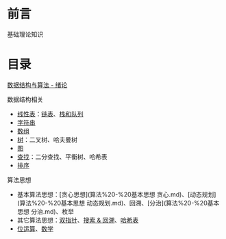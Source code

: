 # 前言

基础理论知识



# 目录

[数据结构与算法 - 绪论](数据结构与算法%20-%20绪论.md)

数据结构相关

- [线性表](数据结构%20-%20线性表.md)：[链表](数据结构%20-%20链表.md)、[栈和队列](数据结构%20-%20栈和队列)
- [字符串](数据结构%20-%20字符串.md)
- [数组](数据结构%20-%20数组.md)
- [树](.\数据结构%20-%20树.md)：二叉树、哈夫曼树
- [图](./数据结构%20-%20图.md)
- [查找](./数据结构%20-%20查找.md)：二分查找、平衡树、哈希表
- [排序](./数据结构%20-%20排序.md)

算法思想

- 基本算法思想：[贪心思想](算法%20-%20基本思想 贪心.md)、[动态规划](算法%20-%20基本思想 动态规划.md)、回溯、[分治](算法%20-%20基本思想 分治.md)、枚举
- 其它算法思想：[双指针](算法%20-%20双指针.md)、[搜索 & 回溯](算法%20-%20搜索.md)、[哈希表](算法%20-%20哈希表.md)
- [位运算](算法%20-%20位运算.md)、[数学](算法%20-%20数学.md)

